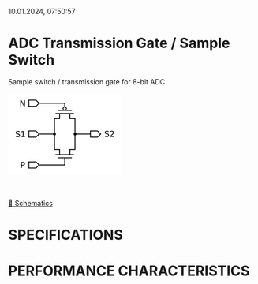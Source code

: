 10.01.2024, 07:50:57

# ADC Transmission Gate / Sample Switch

Sample switch / transmission gate for 8-bit ADC.

![tg](resources/tg.png "tg")

<br>

[🔗 Schematics](tg_sch.pdf)<br>

# SPECIFICATIONS

# PERFORMANCE CHARACTERISTICS
